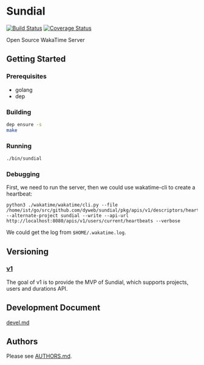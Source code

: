 
# Sundial

[![Build Status](https://travis-ci.org/dyweb/sundial.svg?branch=master)](https://travis-ci.org/dyweb/sundial)
[![Coverage Status](https://coveralls.io/repos/github/dyweb/sundial/badge.svg)](https://coveralls.io/github/dyweb/sundial)

Open Source WakaTime Server

## Getting Started

### Prerequisites

- golang
- dep

### Building

```bash
dep ensure -s
make
```

### Running

```bash
./bin/sundial
```

### Debugging

First, we need to run the server, then we could use wakatime-cli to create a heartbeat:

```
python3 ./wakatime/wakatime/cli.py --file /home/ist/go/src/github.com/dyweb/sundial/pkg/apis/v1/descriptors/heartbeats.go  --alternate-project sundial --write --api-url http://localhost:8080/apis/v1/users/current/heartbeats --verbose
```

We could get the log from `$HOME/.wakatime.log`.

## Versioning

### [v1](./pkg/v1)

The goal of v1 is to provide the MVP of Sundial, which supports projects, users and durations API.

## Development Document

[devel.md](./docs/devel.md)

## Authors

Please see [AUTHORS.md](./AUTHORS.md).
